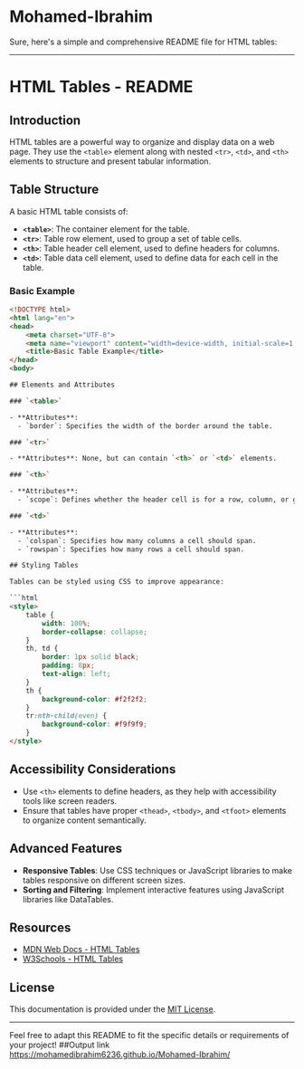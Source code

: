 # Mohamed-Ibrahim
Sure, here's a simple and comprehensive README file for HTML tables:

---

# HTML Tables - README

## Introduction

HTML tables are a powerful way to organize and display data on a web page. They use the `<table>` element along with nested `<tr>`, `<td>`, and `<th>` elements to structure and present tabular information.

## Table Structure

A basic HTML table consists of:

- **`<table>`**: The container element for the table.
- **`<tr>`**: Table row element, used to group a set of table cells.
- **`<th>`**: Table header cell element, used to define headers for columns.
- **`<td>`**: Table data cell element, used to define data for each cell in the table.

### Basic Example

```html
<!DOCTYPE html>
<html lang="en">
<head>
    <meta charset="UTF-8">
    <meta name="viewport" content="width=device-width, initial-scale=1.0">
    <title>Basic Table Example</title>
</head>
<body>

## Elements and Attributes

### `<table>`

- **Attributes**:
  - `border`: Specifies the width of the border around the table.

### `<tr>`

- **Attributes**: None, but can contain `<th>` or `<td>` elements.

### `<th>`

- **Attributes**:
  - `scope`: Defines whether the header cell is for a row, column, or group of rows/columns.

### `<td>`

- **Attributes**:
  - `colspan`: Specifies how many columns a cell should span.
  - `rowspan`: Specifies how many rows a cell should span.

## Styling Tables

Tables can be styled using CSS to improve appearance:

```html
<style>
    table {
        width: 100%;
        border-collapse: collapse;
    }
    th, td {
        border: 1px solid black;
        padding: 8px;
        text-align: left;
    }
    th {
        background-color: #f2f2f2;
    }
    tr:nth-child(even) {
        background-color: #f9f9f9;
    }
</style>
```

## Accessibility Considerations

- Use `<th>` elements to define headers, as they help with accessibility tools like screen readers.
- Ensure that tables have proper `<thead>`, `<tbody>`, and `<tfoot>` elements to organize content semantically.

## Advanced Features

- **Responsive Tables**: Use CSS techniques or JavaScript libraries to make tables responsive on different screen sizes.
- **Sorting and Filtering**: Implement interactive features using JavaScript libraries like DataTables.

## Resources

- [MDN Web Docs - HTML Tables](https://developer.mozilla.org/en-US/docs/Web/HTML/Element/table)
- [W3Schools - HTML Tables](https://www.w3schools.com/html/html_tables.asp)

## License

This documentation is provided under the [MIT License](https://opensource.org/licenses/MIT).

---

Feel free to adapt this README to fit the specific details or requirements of your project!
##Output link
https://mohamedibrahim6236.github.io/Mohamed-Ibrahim/
